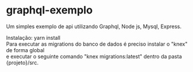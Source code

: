 # graphql-exemplo
Um simples exemplo de api utilizando Graphql, Node js, Mysql, Express.

Instalação: yarn install <br>
Para executar as migrations do banco de dados é preciso instalar o "knex" de forma global <br>
e executar o seguinte comando "knex migrations:latest" dentro da pasta {projeto}/src.
